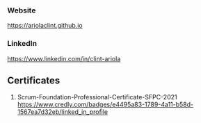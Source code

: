 ### Website
https://ariolaclint.github.io

### LinkedIn
https://www.linkedin.com/in/clint-ariola


## Certificates
1. Scrum-Foundation-Professional-Certificate-SFPC-2021 \
https://www.credly.com/badges/e4495a83-1789-4a11-b58d-1567ea7d32eb/linked_in_profile
